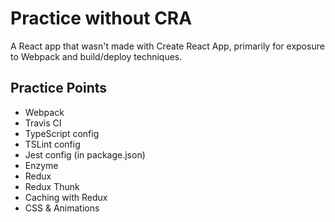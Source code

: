# Practice without CRA

A React app that wasn't made with Create React App, primarily for exposure to Webpack and build/deploy techniques.

## Practice Points

- Webpack
- Travis CI
- TypeScript config
- TSLint config
- Jest config (in package.json)
- Enzyme
- Redux
- Redux Thunk
- Caching with Redux
- CSS & Animations

